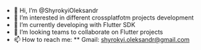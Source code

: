 - 👋 Hi, I’m @ShyrokyiOleksandr
- 👀 I’m interested in different crossplatfotm projects development
- 🌱 I’m currently developing with Flutter SDK
- 💞️ I’m looking teams to collaborate on Flutter projects
- 📫 How to reach me: 
** Gmail: shyrokyi.oleksandr@gmail.com

<!---
ShyrokyiOleksandr/ShyrokyiOleksandr is a ✨ special ✨ repository because its `README.md` (this file) appears on your GitHub profile.
You can click the Preview link to take a look at your changes.
--->
